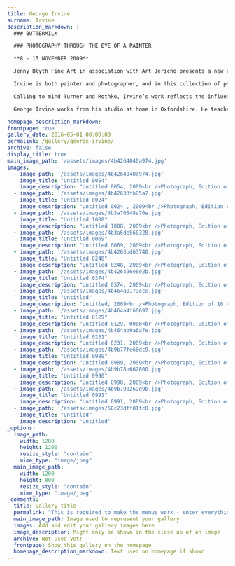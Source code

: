 ```yaml
---
title: George Irvine
surname: Irvine
description_markdown: |
  ### BUTTERMILK

  ### PHOTOGRAPHY THROUGH THE EYE OF A PAINTER

  **8 - 15 NOVEMBER 2009**

  Jenny Blyth Fine Art in association with Art Jericho presents a new exhibition of photography by GEORGE IRVINE.

  Irvine is both painter and photographer, and in this collection of photographs, selected from over 25,000 amassed over a period of five years, he invites us to explore through the eye of a Painter. BUTTERMILK springs from the rural beauty that surrounds Irvine in idyllic English countryside. Focusing on the trappings and fixtures of a working farm that catch his eye, Irvine transforms found objects to infer landscape which he brings to life through composition, light and colour. Thus, an iced trough turned upside down creates a waterfall with swirling pool, and the underside of a fibreglass boat morphs to cliffs and high skies.

  Calling to mind Turner and Rothko, Irvine’s work reflects the influences that have inspired him. He studied Painting at the Slade with Euan Uglow and Bruce Mclean - apparent in the dynamic energy and sheer celebration of colour that Irvine achieves in his compositions.

  George Irvine works from his studio at home in Oxfordshire. He teaches Fine Art at Stowe School where, this year, his students achieved the best results for Art in the country.

homepage_description_markdown: 
frontpage: true
gallery_date: 2016-05-01 00:00:00
permalink: /gallery/george-irvine/
archive: false
display_title: true
main_image_path: '/assets/images/4b4264040a974.jpg'
images:
  - image_path: '/assets/images/4b4264040a974.jpg'
    image_title: "Untitled 0054"
    image_description: "Untitled 0054, 2009<br />Photograph, Edition of 5.<br />A1<br />&amp;pound;500 framed"
  - image_path: '/assets/images/4b42633fb85a7.jpg'
    image_title: "Untitled 0024"
    image_description: "Untitled 0024 , 2009<br />Photograph, Edition of 10<br />&amp;pound;500 framed"
  - image_path: '/assets/images/4b3a70548e70e.jpg'
    image_title: "Untitled 1008"
    image_description: "Untitled 1008, 2009<br />Photograph, Edition of 5.<br />A1 (594 x 841 cm)<br />&amp;pound;500 framed"
  - image_path: '/assets/images/4b3a6de560328.jpg'
    image_title: "Untitled 0069"
    image_description: "Untitled 0069, 2009<br />Photograph, Edition of 10<br />A1<br />&amp;pound;500 framed"
  - image_path: '/assets/images/4b4263bd63740.jpg'
    image_title: "Untitled 0248"
    image_description: "Untitled 0248, 2009<br />Photograph, Edition of 10<br />A1<br />&amp;pound;500 framed"
  - image_path: '/assets/images/4b426496e6e2b.jpg'
    image_title: "Untitled 0374"
    image_description: "Untitled 0374, 2009<br />Photograph, Edition of 10.<br />A1<br />&amp;pound;500 framed"
  - image_path: '/assets/images/4b464a0179ece.jpg'
    image_title: "Untitled"
    image_description: "Untitled, 2009<br />Photograph, Edition of 10.<br />A2<br />&amp;pound;325 framed"
  - image_path: '/assets/images/4b464a4f60697.jpg'
    image_title: "Untitled 0129"
    image_description: "Untitled 0129, 0000<br />Photograph, Edition of 10.<br />A2<br />&amp;pound;295 framed"
  - image_path: '/assets/images/4b464ab9a6a7e.jpg'
    image_title: "Untitled 0231"
    image_description: "Untitled 0231, 2009<br />Photograph, Edition of 10<br />A1<br />&amp;pound;400"
  - image_path: '/assets/images/4b9b77fe68dc9.jpg'
    image_title: "Untitled 0989"
    image_description: "Untitled 0989, 2009<br />Photograph, Edition of 5.<br />&amp;Acirc;&amp;pound;500"
  - image_path: '/assets/images/4b9b78b662800.jpg'
    image_title: "Untitled 0990"
    image_description: "Untitled 0990, 2009<br />Photograph, Edition of 5.<br />&amp;Acirc;&amp;pound;500 (framed)"
  - image_path: '/assets/images/4b9b798269d9b.jpg'
    image_title: "Untitled 0991"
    image_description: "Untitled 0991, 2009<br />Photograph, Edition of 5.<br />&amp;Acirc;&amp;pound;500 framed"
  - image_path: '/assets/images/50c23dff81fc8.jpg'
    image_title: "Untitled"
    image_description: "Untitled"
_options:
  image_path:
    width: 1200
    height: 1200
    resize_style: "contain"
    mime_type: "image/jpeg"
  main_image_path:
    width: 1200
    height: 800
    resize_style: "contain"
    mime_type: "image/jpeg"
_comments:
  title: Gallery title
  permalink: "This is required to make the menus work - enter everything in lower case, no digits, no spaces in this format /gallery/my-new-gallery/"
  main_image_path: Image used to represent your gallery
  images: Add and edit your gallery images here
  image_description: Might only be shown in the close up of an image
  archive: Not used yet!
  frontpage: Show this gallery on the homepage
  homepage_description_markdown: Text used on homepage if shown
---
```

